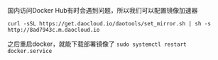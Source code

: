 国内访问Docker Hub有时会遇到问题，所以我们可以配置镜像加速器
```
curl -sSL https://get.daocloud.io/daotools/set_mirror.sh | sh -s http://8ad7943c.m.daocloud.io
```
之后重启docker，就能下载部署镜像了
`sudo systemctl restart docker.service`
